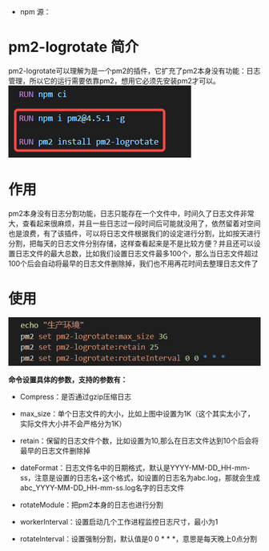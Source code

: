 
- npm 源： 

# pm2-logrotate 简介
pm2-logrotate可以理解为是一个pm2的插件，它扩充了pm2本身没有功能：日志管理，所以它的运行需要依靠pm2，想用它必须先安装pm2才可以。
![img_1.png](img_1.png)


# 作用
pm2本身没有日志分割功能，日志只能存在一个文件中，时间久了日志文件非常大，查看起来很麻烦，并且一些日志过一段时间后可能就没用了，依然留着对空间也是浪费，有了该插件，可以将日志文件根据我们的设定进行分割，比如按天进行分割，把每天的日志文件分别存储，这样查看起来是不是比较方便？并且还可以设置日志文件的最大总数，比如我们设置日志文件最多100个，那么当日志文件超过100个后会自动将最早的日志文件删除掉，我们也不用再花时间去整理日志文件了
# 使用

![img.png](img.png)

<b>命令设置具体的参数，支持的参数有：</b>

- Compress：是否通过gzip压缩日志

- max_size：单个日志文件的大小，比如上图中设置为1K（这个其实太小了，实际文件大小并不会严格分为1K）

- retain：保留的日志文件个数，比如设置为10,那么在日志文件达到10个后会将最早的日志文件删除掉

- dateFormat：日志文件名中的日期格式，默认是YYYY-MM-DD_HH-mm-ss，注意是设置的日志名+这个格式，如设置的日志名为abc.log，那就会生成abc_YYYY-MM-DD_HH-mm-ss.log名字的日志文件

- rotateModule：把pm2本身的日志也进行分割

- workerInterval：设置启动几个工作进程监控日志尺寸，最小为1

- rotateInterval：设置强制分割，默认值是0 0 * * *，意思是每天晚上0点分割